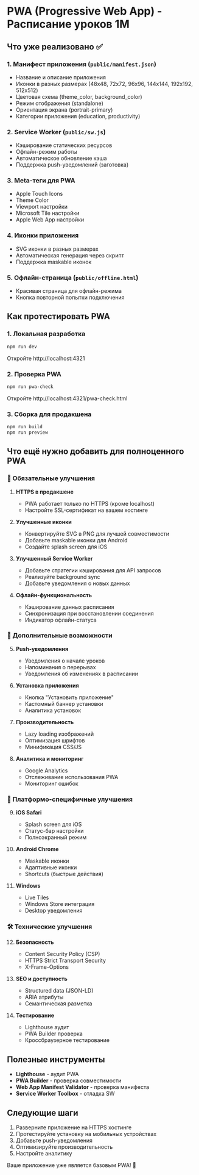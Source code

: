 # PWA (Progressive Web App) - Расписание уроков 1М

## Что уже реализовано ✅

### 1. Манифест приложения (`public/manifest.json`)
- Название и описание приложения
- Иконки в разных размерах (48x48, 72x72, 96x96, 144x144, 192x192, 512x512)
- Цветовая схема (theme_color, background_color)
- Режим отображения (standalone)
- Ориентация экрана (portrait-primary)
- Категории приложения (education, productivity)

### 2. Service Worker (`public/sw.js`)
- Кэширование статических ресурсов
- Офлайн-режим работы
- Автоматическое обновление кэша
- Поддержка push-уведомлений (заготовка)

### 3. Meta-теги для PWA
- Apple Touch Icons
- Theme Color
- Viewport настройки
- Microsoft Tile настройки
- Apple Web App настройки

### 4. Иконки приложения
- SVG иконки в разных размерах
- Автоматическая генерация через скрипт
- Поддержка maskable иконок

### 5. Офлайн-страница (`public/offline.html`)
- Красивая страница для офлайн-режима
- Кнопка повторной попытки подключения

## Как протестировать PWA

### 1. Локальная разработка
```bash
npm run dev
```
Откройте http://localhost:4321

### 2. Проверка PWA
```bash
npm run pwa-check
```
Откройте http://localhost:4321/pwa-check.html

### 3. Сборка для продакшена
```bash
npm run build
npm run preview
```

## Что ещё нужно добавить для полноценного PWA

### 🔧 Обязательные улучшения

1. **HTTPS в продакшене**
   - PWA работает только по HTTPS (кроме localhost)
   - Настройте SSL-сертификат на вашем хостинге

2. **Улучшенные иконки**
   - Конвертируйте SVG в PNG для лучшей совместимости
   - Добавьте maskable иконки для Android
   - Создайте splash screen для iOS

3. **Улучшенный Service Worker**
   - Добавьте стратегии кэширования для API запросов
   - Реализуйте background sync
   - Добавьте уведомления о новых данных

4. **Офлайн-функциональность**
   - Кэширование данных расписания
   - Синхронизация при восстановлении соединения
   - Индикатор офлайн-статуса

### 🚀 Дополнительные возможности

5. **Push-уведомления**
   - Уведомления о начале уроков
   - Напоминания о перерывах
   - Уведомления об изменениях в расписании

6. **Установка приложения**
   - Кнопка "Установить приложение"
   - Кастомный баннер установки
   - Аналитика установок

7. **Производительность**
   - Lazy loading изображений
   - Оптимизация шрифтов
   - Минификация CSS/JS

8. **Аналитика и мониторинг**
   - Google Analytics
   - Отслеживание использования PWA
   - Мониторинг ошибок

### 📱 Платформо-специфичные улучшения

9. **iOS Safari**
   - Splash screen для iOS
   - Статус-бар настройки
   - Полноэкранный режим

10. **Android Chrome**
    - Maskable иконки
    - Адаптивные иконки
    - Shortcuts (быстрые действия)

11. **Windows**
    - Live Tiles
    - Windows Store интеграция
    - Desktop уведомления

### 🛠 Технические улучшения

12. **Безопасность**
    - Content Security Policy (CSP)
    - HTTPS Strict Transport Security
    - X-Frame-Options

13. **SEO и доступность**
    - Structured data (JSON-LD)
    - ARIA атрибуты
    - Семантическая разметка

14. **Тестирование**
    - Lighthouse аудит
    - PWA Builder проверка
    - Кроссбраузерное тестирование

## Полезные инструменты

- **Lighthouse** - аудит PWA
- **PWA Builder** - проверка совместимости
- **Web App Manifest Validator** - проверка манифеста
- **Service Worker Toolbox** - отладка SW

## Следующие шаги

1. Разверните приложение на HTTPS хостинге
2. Протестируйте установку на мобильных устройствах
3. Добавьте push-уведомления
4. Оптимизируйте производительность
5. Настройте аналитику

Ваше приложение уже является базовым PWA! 🎉
